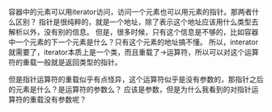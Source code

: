 容器中的元素可以用iterator访问，访问一个元素也可以用元素的指针。那两者什么区别？
指针是很纯粹的，就是一个地址，除了表示这个地址应该用什么类型去解析以外，没有别的信息。
但是，很多时候，只有这个信息是不够的，比如容器中一个元素的下一个元素是什么？只有这个元素的地址搞不懂。
所以，interator就需要了，iterator本质上是一个类，而且重载了->运算符，所以可以对这个运算符的重载一般就是返回类型的指针。

但是指针运算符的重载似乎有点怪异，这个运算符似乎是没有参数的，那指针之后的元素是什么？是运算符的参数么？
应该是参数，但是为什么我看到的对指针运算符的重载没有参数呢？
